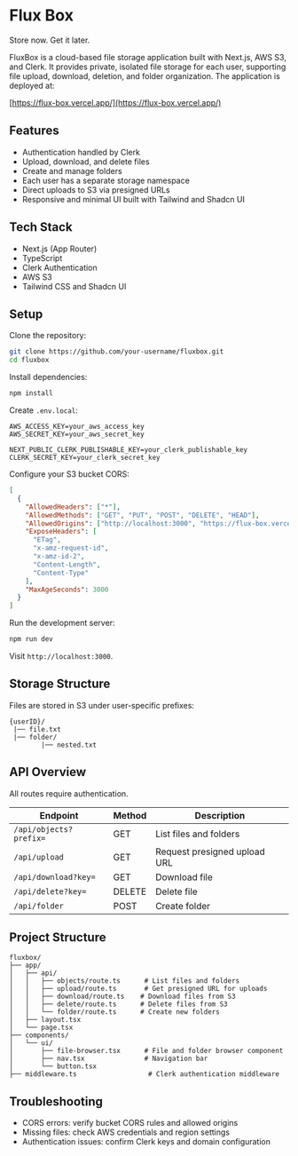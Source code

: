 # Flux Box

Store now. Get it later.


FluxBox is a cloud-based file storage application built with Next.js, AWS S3, and Clerk. It provides private, isolated file storage for each user, supporting file upload, download, deletion, and folder organization. The application is deployed at:

[https://flux-box.vercel.app/](https://flux-box.vercel.app/)

## Features

* Authentication handled by Clerk
* Upload, download, and delete files
* Create and manage folders
* Each user has a separate storage namespace
* Direct uploads to S3 via presigned URLs
* Responsive and minimal UI built with Tailwind and Shadcn UI

## Tech Stack

* Next.js (App Router)
* TypeScript
* Clerk Authentication
* AWS S3
* Tailwind CSS and Shadcn UI

## Setup

Clone the repository:

```bash
git clone https://github.com/your-username/fluxbox.git
cd fluxbox
```

Install dependencies:

```bash
npm install
```

Create `.env.local`:

```env
AWS_ACCESS_KEY=your_aws_access_key
AWS_SECRET_KEY=your_aws_secret_key

NEXT_PUBLIC_CLERK_PUBLISHABLE_KEY=your_clerk_publishable_key
CLERK_SECRET_KEY=your_clerk_secret_key
```

Configure your S3 bucket CORS:

```json
[
  {
    "AllowedHeaders": ["*"],
    "AllowedMethods": ["GET", "PUT", "POST", "DELETE", "HEAD"],
    "AllowedOrigins": ["http://localhost:3000", "https://flux-box.vercel.app"],
    "ExposeHeaders": [
      "ETag",
      "x-amz-request-id",
      "x-amz-id-2",
      "Content-Length",
      "Content-Type"
    ],
    "MaxAgeSeconds": 3000
  }
]
```

Run the development server:

```bash
npm run dev
```

Visit `http://localhost:3000`.

## Storage Structure

Files are stored in S3 under user-specific prefixes:

```
{userID}/
 |── file.txt
 |── folder/
        |── nested.txt
```

## API Overview

All routes require authentication.

| Endpoint               | Method | Description                  |
| ---------------------- | ------ | ---------------------------- |
| `/api/objects?prefix=` | GET    | List files and folders       |
| `/api/upload`          | GET    | Request presigned upload URL |
| `/api/download?key=`   | GET    | Download file                |
| `/api/delete?key=`     | DELETE | Delete file                  |
| `/api/folder`          | POST   | Create folder                |

## Project Structure

```
fluxbox/
├── app/
│   ├── api/
│   │   ├── objects/route.ts      # List files and folders
│   │   ├── upload/route.ts       # Get presigned URL for uploads
│   │   ├── download/route.ts    # Download files from S3
│   │   ├── delete/route.ts      # Delete files from S3
│   │   └── folder/route.ts      # Create new folders
│   ├── layout.tsx                
│   └── page.tsx                 
├── components/
│   └── ui/
│       ├── file-browser.tsx      # File and folder browser component
│       ├── nav.tsx               # Navigation bar
│       └── button.tsx            
├── middleware.ts                  # Clerk authentication middleware
```

## Troubleshooting

* CORS errors: verify bucket CORS rules and allowed origins
* Missing files: check AWS credentials and region settings
* Authentication issues: confirm Clerk keys and domain configuration

